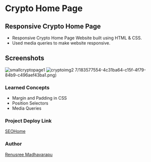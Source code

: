 # Crypto Home Page

## Responsive Crypto Home Page
 - Responsive Crypto Home Page  Website built using HTML & CSS.
 - Used media queries to make website responsive. 

## Screenshots


![smallcryptopage1](https://user-images.githubusercontent.com/110158807/183577554-4c31ba64-c15f-4f79-84b9-c496aef43ba1.png)
![cryptoimg2](https://user-images.githubusercontent.com/110158807/183577612-f605bb3f-d15a-499c-81f8-f05b344e1aa8.png)
7/183577554-4c31ba64-c15f-4f79-84b9-c496aef43ba1.png)




### Learned Concepts
- Margin and Padding in CSS
- Position Selectors
- Media Queries

### Project Deploy Link
[SEOHome](https://cryptotokenpage.netlify.app/)

### Author
[Renusree Madhavarapu](https://github.com/RenusreeMadhavarapu)
